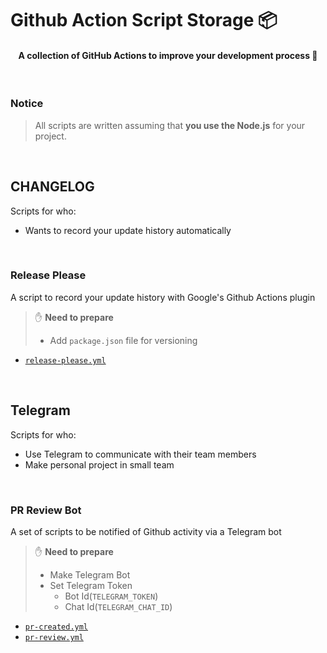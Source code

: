 # Github Action Script Storage 📦

<h4 align='center'>
  A collection of GitHub Actions to improve your development process 💬
</h4>

<br/>

### Notice

> All scripts are written assuming that **you use the Node.js** for your project.

<br/>

## CHANGELOG

Scripts for who: 

- Wants to record your update history automatically 

<br/>


### Release Please

A script to record your update history with Google's Github Actions plugin

> ✋ **Need to prepare**
>
> - Add `package.json` file for versioning

- [`release-please.yml`](https://github.com/p-acid/action-ymls/blob/main/.github/workflows/release-please.yml)

<br/>

## Telegram 

Scripts for who:

- Use Telegram to communicate with their team members
- Make personal project in small team

<br/>

### PR Review Bot

A set of scripts to be notified of Github activity via a Telegram bot

> ✋ **Need to prepare**
>
> - Make Telegram Bot
> - Set Telegram Token
>   - Bot Id(`TELEGRAM_TOKEN`)
>   - Chat Id(`TELEGRAM_CHAT_ID`)

- [`pr-created.yml`](https://github.com/p-acid/action-ymls/blob/main/.github/workflows/telegram-pr-created.yml)
- [`pr-review.yml`](https://github.com/p-acid/action-ymls/blob/main/.github/workflows/telegram-pr-review.yml)

